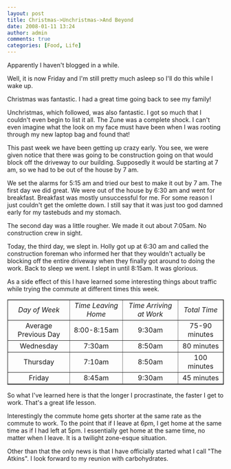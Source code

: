 ```yaml
---
layout: post
title: Christmas->Unchristmas->And Beyond
date: 2008-01-11 13:24
author: admin
comments: true
categories: [Food, Life]
---
```

Apparently I haven't blogged in a while.

Well, it is now Friday and I'm still pretty much asleep so I'll do this while I wake up.

Christmas was fantastic.  I had a great time going back to see my family!

Unchristmas, which followed, was also fantastic.  I got so much that I couldn't even begin to list it all.  The Zune was a complete shock.  I can't even imagine what the look on my face must have been when I was rooting through my new laptop bag and found that!

This past week we have been getting up crazy early.  You see, we were given notice that there was going to be construction going on that would block off the driveway to our building.  Supposedly it would be starting at 7 am, so we had to be out of the house by 7 am.

We set the alarms for 5:15 am and tried our best to make it out by 7 am.  The first day we did great.  We were out of the house by 6:30 am and went for breakfast.  Breakfast was mostly unsuccessful for me.  For some reason I just couldn't get the omlette down.  I still say that it was just too god damned early for my tastebuds and my stomach.

The second day was a little rougher.  We made it out about 7:05am.  No construction crew in sight.

Today, the third day, we slept in.  Holly got up at 6:30 am and called the construction foreman who informed her that they wouldn't actually be blocking off the entire driveway when they finally got around to doing the work.  Back to sleep we went.  I slept in until 8:15am.  It was glorious.

As a side effect of this I have learned some interesting things about traffic while trying the commute at different times this week.

<table border=1 cellspacing=0>
 <tr>
  <td align=center><i>Day of Week</i></td>
  <td align=center><i>Time Leaving Home</i></td>
  <td align=center><i>Time Arriving at Work</i></td>
  <td align=center><i>Total Time</i></td>
 </tr>
 <tr>
  <td align=center>Average Previous Day</td>
  <td align=center>8:00-8:15am</td>
  <td align=center>9:30am</td>
  <td align=center>75-90 minutes</td>
 </tr>
 <tr>
  <td align=center>Wednesday</td>
  <td align=center>7:30am</td>
  <td align=center>8:50am</td>
  <td align=center>80 minutes</td>
 </tr>
 <tr>
  <td align=center>Thursday</td>
  <td align=center>7:10am</td>
  <td align=center>8:50am</td>
  <td align=center>100 minutes</td>
 </tr>
 <tr>
  <td align=center>Friday</td>
  <td align=center>8:45am</td>
  <td align=center>9:30am</td>
  <td align=center>45 minutes</td>
 </tr>
</table>

So what I've learned here is that the longer I procrastinate, the faster I get to work.  That's a great life lesson.

Interestingly the commute home gets shorter at the same rate as the commute to work.  To the point that if I leave at 6pm, I get home at the same time as if I had left at 5pm.  I essentially get home at the same time, no matter when I leave.  It is a twilight zone-esque situation.

Other than that the only news is that I have officially started what I call "The Atkins".  I look forward to my reunion with carbohydrates.
